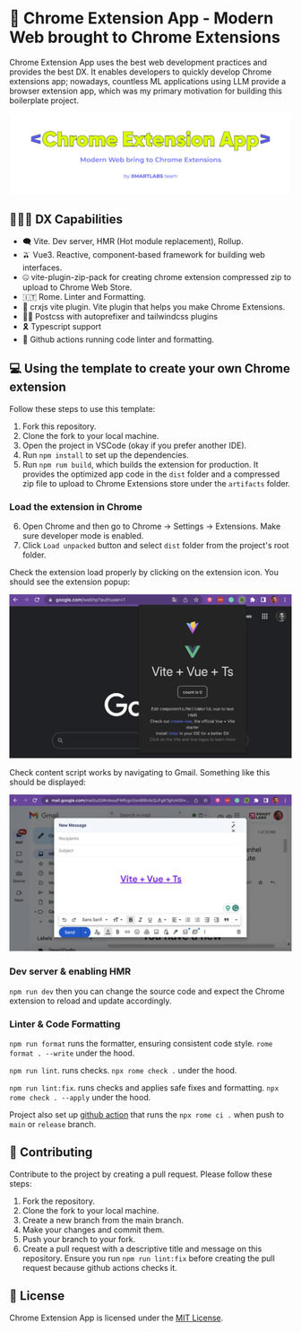 # 🤖 Chrome Extension App - Modern Web brought to Chrome Extensions

Chrome Extension App uses the best web development practices and provides the best DX. It enables developers to quickly develop Chrome extensions app; nowadays, countless ML applications using LLM provide a browser extension app, which was my primary motivation for building this boilerplate project. 

![chrome extension popup](/.github/assets/chrome-extension-app.png)

## 👨🏻‍💻 DX Capabilities

- 🗨️ Vite. Dev server, HMR (Hot module replacement), Rollup.
- 🫒 Vue3. Reactive, component-based framework for building web interfaces.
- 🤐 vite-plugin-zip-pack for creating chrome extension compressed zip to upload to Chrome Web Store. 
- 🇮🇹 Rome. Linter and Formatting.
- 🥓 crxjs vite plugin. Vite plugin that helps you make Chrome Extensions.
- 👩‍🎨 Postcss with autoprefixer and tailwindcss plugins
- 🎗️ Typescript support
- 🎹 Github actions running code linter and formatting.

## 💻 Using the template to create your own Chrome extension

Follow these steps to use this template:

1. Fork this repository. 
2. Clone the fork to your local machine. 
3. Open the project in VSCode (okay if you prefer another IDE).
4. Run `npm install` to set up the dependencies.
5. Run `npm rum build`, which builds the extension for production. It provides the optimized app code in the `dist` folder and a compressed zip file to upload to Chrome Extensions store under the `artifacts` folder. 

### Load the extension in Chrome

6. Open Chrome and then go to Chrome -> Settings -> Extensions. Make sure developer mode is enabled.
7. Click `Load unpacked` button and select `dist` folder from the project's root folder.

Check the extension load properly by clicking on the extension icon. You should see the extension popup:

![chrome extension popup](/.github/assets/popup.png)

Check content script works by navigating to Gmail. Something like this should be displayed:

![chrome extension content script](/.github/assets/action.png)

### Dev server & enabling HMR

`npm run dev`
then you can change the source code and expect the Chrome extension to reload and update accordingly.

### Linter & Code Formatting

`npm run format` runs the formatter, ensuring consistent code style. `rome format . --write` under the hood.

`npm run lint`. runs checks. `npx rome check .` under the hood.

`npm run lint:fix`. runs checks and applies safe fixes and formatting. `npx rome check . --apply` under the hood.

Project also set up [github action](/.github/workflows/checks.yml) that runs the `npx rome ci .` when push to `main` or  `release` branch.


## 💚 Contributing

Contribute to the project by creating a pull request. Please follow these steps:

1. Fork the repository.
2. Clone the fork to your local machine.
3. Create a new branch from the main branch.
4. Make your changes and commit them.
5. Push your branch to your fork.
6. Create a pull request with a descriptive title and message on this repository. Ensure you run `npm run lint:fix` before creating the pull request because github actions checks it. 

## 🏉 License 

Chrome Extension App is licensed under the [MIT License](https://https://github.com/mtnbarreto/chrome-extension-app/blob/main/LICENSE). 